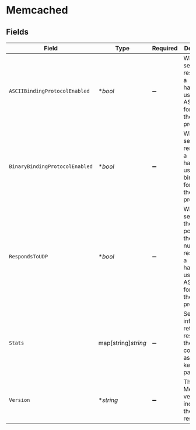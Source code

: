 # Memcached


## Fields

| Field                                                                                                                        | Type                                                                                                                         | Required                                                                                                                     | Description                                                                                                                  |
| ---------------------------------------------------------------------------------------------------------------------------- | ---------------------------------------------------------------------------------------------------------------------------- | ---------------------------------------------------------------------------------------------------------------------------- | ---------------------------------------------------------------------------------------------------------------------------- |
| `ASCIIBindingProtocolEnabled`                                                                                                | **bool*                                                                                                                      | :heavy_minus_sign:                                                                                                           | Whether server responds to a handshake using the ASCII wire format of the protocol.                                          |
| `BinaryBindingProtocolEnabled`                                                                                               | **bool*                                                                                                                      | :heavy_minus_sign:                                                                                                           | Whether server responds to a handshake using the binary wire format of the protocol.                                         |
| `RespondsToUDP`                                                                                                              | **bool*                                                                                                                      | :heavy_minus_sign:                                                                                                           | Whether the server on the UDP port with the same number responds to a handshake using the ASCII wire format of the protocol. |
| `Stats`                                                                                                                      | map[string]*string*                                                                                                          | :heavy_minus_sign:                                                                                                           | Server information returned in response to the stats command, as a set of key:value pairs.                                   |
| `Version`                                                                                                                    | **string*                                                                                                                    | :heavy_minus_sign:                                                                                                           | The Memcached version indicated in the server's response.                                                                    |